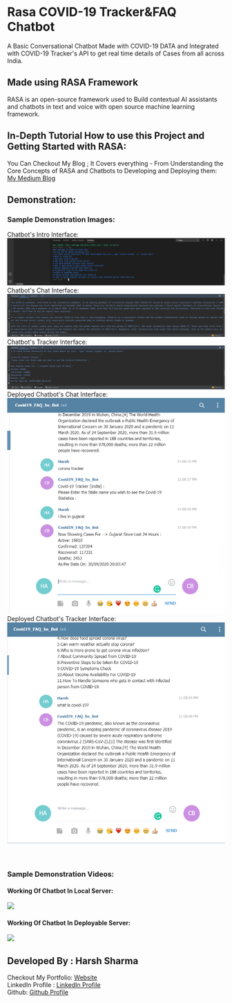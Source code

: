 # Rasa COVID-19 Tracker&FAQ Chatbot
<p>A Basic Conversational Chatbot Made with COVID-19 DATA and Integrated with COVID-19 Tracker's API to get real time details of Cases from all across India.</p>

 ## Made using RASA Framework<br>
 RASA is an open-source framework used to Build contextual AI assistants and chatbots in text and voice with open source machine learning framework. 
 ## In-Depth Tutorial How to use this Project and Getting Started with RASA:<br>
 You Can Checkout My Blog ; It Covers everything - From Understanding the Core Concepts of RASA and Chatbots to Developing and Deploying them:
 [My Medium Blog](https://medium.com/data-science-community-srm/developing-chatbots-with-rasa-intuition-to-implementation-39c1dd34274c)
 
 ## Demonstration:<br>
 ### Sample Demonstration Images:<br>
 Chatbot's Intro Interface:<br>
<img src="https://github.com/harshgeek4coder/Rasa-COVID-19-Tracker-FAQ-Chatbot/blob/master/Working%20Demo%20of%20Chatbot-Images%20and%20GIF%20Videos/1.png"></img><br>
 Chatbot's Chat Interface:<br>
<img src="https://github.com/harshgeek4coder/Rasa-COVID-19-Tracker-FAQ-Chatbot/blob/master/Working%20Demo%20of%20Chatbot-Images%20and%20GIF%20Videos/2.png"></img><br>
 Chatbot's Tracker Interface:<br>
<img src="https://github.com/harshgeek4coder/Rasa-COVID-19-Tracker-FAQ-Chatbot/blob/master/Working%20Demo%20of%20Chatbot-Images%20and%20GIF%20Videos/3.png"></img><br>
Deployed Chatbot's Chat Interface:<br>
<img src="https://github.com/harshgeek4coder/Rasa-COVID-19-Tracker-FAQ-Chatbot/blob/master/Working%20Demo%20of%20Chatbot-Images%20and%20GIF%20Videos/4.png"></img><br>
Deployed Chatbot's Tracker Interface:<br>
<img src="https://github.com/harshgeek4coder/Rasa-COVID-19-Tracker-FAQ-Chatbot/blob/master/Working%20Demo%20of%20Chatbot-Images%20and%20GIF%20Videos/5.png"></img><br>
 <br><br>
 ### Sample Demonstration Videos:<br>
 #### Working Of Chatbot In Local Server:<br>
 <img src="https://github.com/harshgeek4coder/Rasa-COVID-19-Tracker-FAQ-Chatbot/blob/master/Working%20Demo%20of%20Chatbot-Images%20and%20GIF%20Videos/Chatbot%20Working%5BLocal%20Server%5D.gif"></img>
 
  #### Working Of Chatbot In Deployable Server:<br>
 <img src="https://github.com/harshgeek4coder/Rasa-COVID-19-Tracker-FAQ-Chatbot/blob/master/Working%20Demo%20of%20Chatbot-Images%20and%20GIF%20Videos/Chatbot%20%5BTelegram%20Integration%5D.gif"></img>
<br>
## Developed By : Harsh Sharma
Checkout My Portfolio: [Website](https://theharshsharma.tech/)<br>
LinkedIn Profile : [LinkedIn Profile](https://www.linkedin.com/in/harsh-sharma-484a4ab6/)<br>
Github: [Github Profile](https://github.com/harshgeek4coder)
